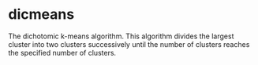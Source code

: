 # dicmeans

The dichotomic k-means algorithm. This algorithm divides the largest cluster into two clusters successively until the number of clusters reaches the specified number of clusters.

